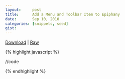 ```yaml
---
layout:     post
title:      Add a Menu and Toolbar Item to Epiphany
date:       Sep 10, 2010
categories: [snippets, seed]
gist:
---
```


[Download](/download) |
[Raw]()

{% highlight javascript %}

//code

{% endhighlight %}
